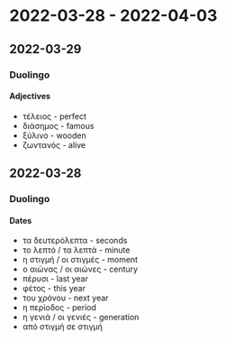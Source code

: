 # 2022-03-28 - 2022-04-03

## 2022-03-29

### Duolingo

#### Adjectives

* τέλειος - perfect
* διάσημος - famous
* ξύλινο - wooden
* ζωντανός - alive

## 2022-03-28

### Duolingo

#### Dates

* τα δευτερόλεπτα - seconds
* το λεπτό / τα λεπτά - minute
* η στιγμή / οι στιγμές - moment
* ο αιώνας / οι αιώνες - century
* πέρυσι - last year
* φέτος - this year
* του χρόνου - next year
* η περίοδος - period
* η γενιά / οι γενιές - generation
* από στιγμή σε στιγμή

